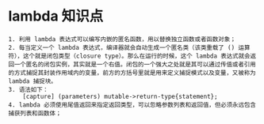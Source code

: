 # lambda 知识点

    1. 利用 lambda 表达式可以编写内嵌的匿名函数，用以替换独立函数或者函数对象；
    2. 每当定义一个 lambda 表达式，编译器就会自动生成一个匿名类（该类重载了 () 运算符），这个就是闭包类型（closure type）。那么在运行的时候，这个 lambda 表达式就会返回一个匿名的闭包实例，其实就是一个右值。闭包的一个强大之处就是其可以通过传值或者引用的方式捕捉其封装作用域内的变量，前方的方括号里就是用来定义捕捉模式以及变量，又被称为 lambda 捕捉块。
    3. 语法如下：
        [capture] (parameters) mutable->return-type{statement};
    4. lambda 必须使用尾值返回来指定返回类型，可以忽略参数列表和返回值，但必须永远包含捕获列表和函数体；